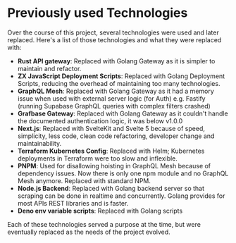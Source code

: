 # Previously used Technologies
Over the course of this project, several technologies were used and later replaced. Here's a list of those technologies and what they were replaced with:

- **Rust API gateway**: Replaced with Golang Gateway as it is simpler to maintain and refactor.
- **ZX JavaScript Deployment Scripts**: Replaced with Golang Deployment Scripts, reducing the overhead of maintaining too many technologies.
- **GraphQL Mesh**: Replaced with Golang Gateway as it had a memory issue when used with external server logic (for Auth) e.g. Fastify (running Supabase GraphQL queries with complex filters crashed)
- **Grafbase Gateway**: Replaced with Golang Gateway as it couldn't handle the documented authentication logic, it was below v1.0.0
- **Next.js**: Replaced with SvelteKit and Svelte 5 because of speed, simplicity, less code, clean code refactoring, developer change and maintainability.
- **Terraform Kubernetes Config**: Replaced with Helm; Kubernetes deployments in Terraform were too slow and inflexible.
- **PNPM**: Used for disallowing hoisting in GraphQL Mesh because of dependency issues. Now there is only one npm module and no GraphQL Mesh anymore. Replaced with standard NPM.
- **Node.js Backend**: Replaced with Golang backend server so that scraping can be done in realtime and concurrently. Golang provides for most APIs REST libraries and is faster.
- **Deno env variable scripts**: Replaced with Golang scripts

Each of these technologies served a purpose at the time, but were eventually replaced as the needs of the project evolved.
